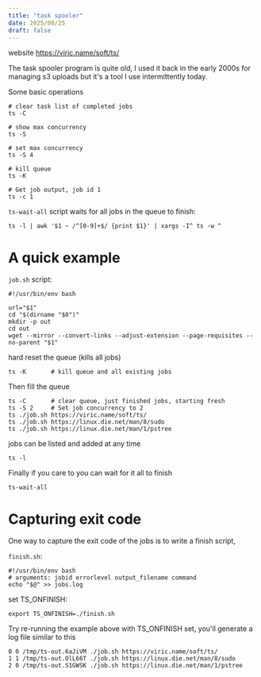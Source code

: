 ```yaml
---
title: "task spooler"
date: 2025/08/25
draft: false
---
```


website https://viric.name/soft/ts/

The task spooler program is quite old, I used it back in the early 2000s for managing s3 uploads but it's a tool
I use intermittently today.

Some basic operations

    # clear task list of completed jobs
    ts -C

    # show max concurrency
    ts -S

    # set max concurrency
    ts -S 4

    # kill queue
    ts -K

    # Get job output, job id 1
    ts -c 1


`ts-wait-all` script waits for all jobs in the queue to finish:

    ts -l | awk '$1 ~ /^[0-9]+$/ {print $1}' | xargs -I^ ts -w ^


# A quick example

`job.sh` script:

    #!/usr/bin/env bash

    url="$1"
    cd "$(dirname "$0")"
    mkdir -p out
    cd out
    wget --mirror --convert-links --adjust-extension --page-requisites --no-parent "$1"

hard reset the queue (kills all jobs)

    ts -K       # kill queue and all existing jobs

Then fill the queue

    ts -C       # clear queue, just finished jobs, starting fresh
    ts -S 2     # Set job concurrency to 2
    ts ./job.sh https://viric.name/soft/ts/
    ts ./job.sh https://linux.die.net/man/8/sudo
    ts ./job.sh https://linux.die.net/man/1/pstree

jobs can be listed and added at any time

    ts -l

Finally if you care to you can wait for it all to finish

    ts-wait-all

# Capturing exit code

One way to capture the exit code of the jobs is to write a finish script,

`finish.sh`:

    #!/usr/bin/env bash
    # arguments: jobid errorlevel output_filename command
    echo "$@" >> jobs.log

set TS_ONFINISH:

    export TS_ONFINISH=./finish.sh

Try re-running the example above with TS_ONFINISH set, you'll generate a log file similar to this

    0 0 /tmp/ts-out.6aJiVM ./job.sh https://viric.name/soft/ts/
    1 1 /tmp/ts-out.OlL66T ./job.sh https://linux.die.net/man/8/sudo
    2 0 /tmp/ts-out.S1GWSK ./job.sh https://linux.die.net/man/1/pstree
